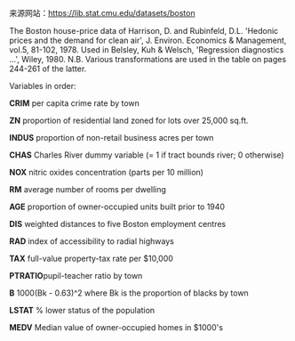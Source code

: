 来源网站：https://lib.stat.cmu.edu/datasets/boston

The Boston house-price data of Harrison, D. and Rubinfeld, D.L. 'Hedonic prices and the demand for clean air', J. Environ. Economics & Management, vol.5, 81-102, 1978.   Used in Belsley, Kuh & Welsch, 'Regression diagnostics ...', Wiley, 1980.   N.B. Various transformations are used in the table on pages 244-261 of the latter.

 Variables in order:
 
**CRIM** per capita crime rate by town

 **ZN** proportion of residential land zoned for lots over 25,000 sq.ft.
 
**INDUS** proportion of non-retail business acres per town
 
 **CHAS** Charles River dummy variable (= 1 if tract bounds river; 0 otherwise)
 
 **NOX** nitric oxides concentration (parts per 10 million)
 
 **RM** average number of rooms per dwelling
 
 **AGE** proportion of owner-occupied units built prior to 1940
 
 **DIS** weighted distances to five Boston employment centres
 
 **RAD** index of accessibility to radial highways
 
 **TAX** full-value property-tax rate per $10,000
 
 **PTRATIO**pupil-teacher ratio by town
 
 **B** 1000(Bk - 0.63)^2 where Bk is the proportion of blacks by town
 
**LSTAT** % lower status of the population
 
**MEDV** Median value of owner-occupied homes in $1000's
